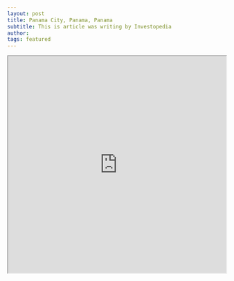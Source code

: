 ```yaml
---
layout: post
title: Panama City, Panama, Panama
subtitle: This is article was writing by Investopedia
author:
tags: featured
---
```


<iframe src="https://www.booking.com/city/pa/panama.en.html?aid=893121&no_rooms=1&group_adults=1" width="100%" height="500"></iframe>






